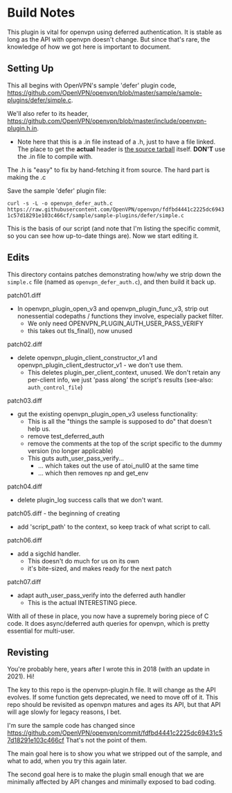 # Build Notes

This plugin is vital for openvpn using deferred authentication.  It is stable as long as the API with openvpn doesn't change.  But since that's rare, the knowledge of how we got here is important to document.

Setting Up
---
This all begins with OpenVPN's sample 'defer' plugin code, <https://github.com/OpenVPN/openvpn/blob/master/sample/sample-plugins/defer/simple.c>.

We'll also refer to its header, <https://github.com/OpenVPN/openvpn/blob/master/include/openvpn-plugin.h.in>.
* Note here that this is a .in file instead of a .h, just to have a file linked.  The place to get the __actual__ header is [the source tarball](https://openvpn.net/community-downloads/) itself.  __DON'T__ use the .in file to compile with.

The .h is "easy" to fix by hand-fetching it from source.  The hard part is making the .c

Save the sample 'defer' plugin file:

```curl -s -L -o openvpn_defer_auth.c https://raw.githubusercontent.com/OpenVPN/openvpn/fdfbd4441c2225dc69431c57d18291e103c466cf/sample/sample-plugins/defer/simple.c```

This is the basis of our script (and note that I'm listing the specific commit, so you can see how up-to-date things are).  Now we start editing it.

Edits
---

This directory contains patches demonstrating how/why we strip down the ```simple.c``` file (named as ```openvpn_defer_auth.c```), and then build it back up.

patch01.diff
* In openvpn_plugin_open_v3 and openvpn_plugin_func_v3, strip out nonessential codepaths / functions they involve, especially packet filter.
  * We only need OPENVPN_PLUGIN_AUTH_USER_PASS_VERIFY
  * this takes out tls_final(), now unused

patch02.diff
* delete openvpn_plugin_client_constructor_v1 and openvpn_plugin_client_destructor_v1 - we don't use them.
  * This deletes plugin_per_client_context, unused.  We don't retain any per-client info, we just 'pass along' the script's results (see-also: ```auth_control_file```)

patch03.diff
* gut the existing openvpn_plugin_open_v3 useless functionality:
  * This is all the "things the sample is supposed to do" that doesn't help us.
  * remove test_deferred_auth
  * remove the comments at the top of the script specific to the dummy version (no longer applicable)
  * This guts auth_user_pass_verify...
    * ... which takes out the use of atoi_null0 at the same time
    * ... which then removes np and get_env

patch04.diff
* delete plugin_log success calls that we don't want.

patch05.diff  -  the beginning of creating
* add 'script_path' to the context, so keep track of what script to call.

patch06.diff
* add a sigchld handler.
  * This doesn't do much for us on its own
  * it's bite-sized, and makes ready for the next patch

patch07.diff
* adapt auth_user_pass_verify into the deferred auth handler
  * This is the actual INTERESTING piece.

With all of these in place, you now have a supremely boring piece of C code.  It does async/deferred auth queries for openvpn, which is pretty essential for multi-user.

Revisting
---
You're probably here, years after I wrote this in 2018 (with an update in 2021).  Hi!

The key to this repo is the openvpn-plugin.h file.  It will change as the API evolves.  If some function gets deprecated, we need to move off of it.  This repo should be revisited as openvpn matures and ages its API, but that API will age slowly for legacy reasons, I bet.

I'm sure the sample code has changed since https://github.com/OpenVPN/openvpn/commit/fdfbd4441c2225dc69431c57d18291e103c466cf  That's not the point of them.

The main goal here is to show you what we stripped out of the sample, and what to add, when you try this again later.

The second goal here is to make the plugin small enough that we are minimally affected by API changes and minimally exposed to bad coding.
